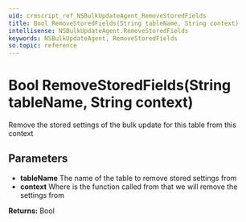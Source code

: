 ```yaml
---
uid: crmscript_ref_NSBulkUpdateAgent_RemoveStoredFields
title: Bool RemoveStoredFields(String tableName, String context)
intellisense: NSBulkUpdateAgent.RemoveStoredFields
keywords: NSBulkUpdateAgent, RemoveStoredFields
so.topic: reference
---
```


# Bool RemoveStoredFields(String tableName, String context)

Remove the stored settings of the bulk update for this table from this context

## Parameters

* **tableName** The name of the table to remove stored settings from
* **context** Where is the function called from that we will remove the settings from

**Returns:** Bool
